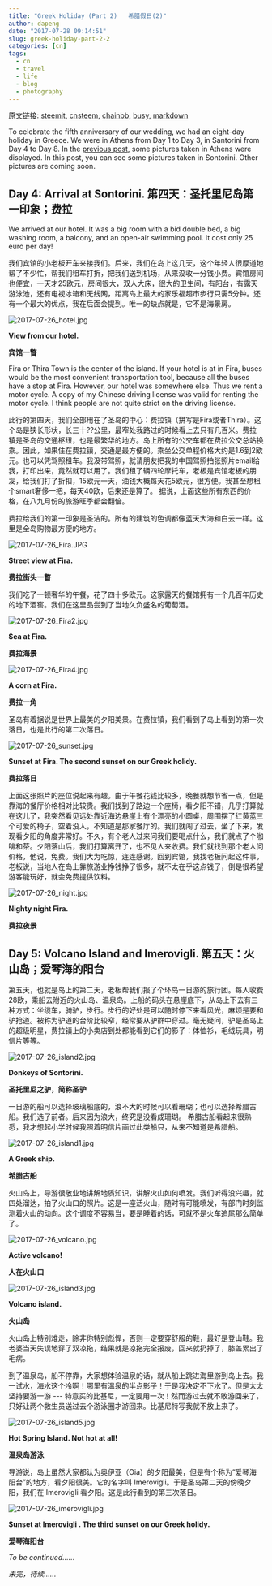 ```yaml
---
title: "Greek Holiday (Part 2)   希腊假日(2)"
author: dapeng
date: "2017-07-28 09:14:51"
slug: greek-holiday-part-2-2
categories: [cn]
tags: 
  - cn
  - travel
  - life
  - blog
  - photography
---
```


原文链接: [steemit](https://steemit.com/cn/@dapeng/greek-holiday-part-2-2), [cnsteem](https://cnsteem.com/cn/@dapeng/greek-holiday-part-2-2), [chainbb](https://chainbb.com/cn/@dapeng/greek-holiday-part-2-2), [busy](https://busy.org/cn/@dapeng/greek-holiday-part-2-2), [markdown](https://raw.githubusercontent.com/pzhaonet/steem_mirror/master/content/post/greek-holiday-part-2-2.md)

To celebrate the fifth anniversary of our wedding, we had an eight-day holiday in Greece. We were in Athens from Day 1 to Day 3, in Santorini from Day 4 to Day 8. In the [previous post](https://steemit.com/cn/@dapeng/greek-holiday-part-i-1), some pictures taken in Athens were displayed. In this post, you can see some pictures taken in Sontorini. Other pictures are coming soon.


## Day 4: Arrival at Sontorini. 第四天：圣托里尼岛第一印象；费拉


We arrived at our hotel. It was a big room with a bid double bed, a big washing room, a balcony, and an open-air swimming pool. It cost only 25 euro per day!


我们宾馆的小老板开车来接我们。后来，我们在岛上这几天，这个年轻人很厚道地帮了不少忙，帮我们租车打折，把我们送到机场，从来没收一分钱小费。宾馆房间也便宜，一天才25欧元，房间很大，双人大床，很大的卫生间，有阳台，有露天游泳池，还有电视冰箱和无线网，距离岛上最大的家乐福超市步行只需5分钟。还有一个最大的优点，我在后面会提到。唯一的缺点就是，它不是海景房。


![2017-07-26_hotel.jpg](https://steemitimages.com/DQmR5fw9Uipni3nhfsk7SnAwHsiJ9Mvxp6SZGTKPHJSL2WT/2017-07-26_hotel.jpg)


**View from our hotel.**


**宾馆一瞥**


Fira or Thira Town is the center of the island. If your hotel is at in Fira, buses would be the most convenient transportation tool, because all the buses have a stop at Fira. However, our hotel was somewhere else. Thus we rent a motor cycle. A copy of my Chinese driving license was valid for renting the motor cycle. I think people are not quite strict on the driving license.


此行的第四天，我们全部用在了圣岛的中心：费拉镇（拼写是Fira或者Thira）。这个岛是狭长形状，长三十??公里，最窄处我路过的时候看上去只有几百米。费拉镇是圣岛的交通枢纽，也是最繁华的地方。岛上所有的公交车都在费拉公交总站换乘。因此，如果住在费拉镇，交通是最方便的。乘坐公交单程价格大约是1.6到2欧元。也可以凭驾照租车。我没带驾照，就请朋友把我的中国驾照拍张照片email给我，打印出来，竟然就可以用了。我们租了辆四轮摩托车，老板是宾馆老板的朋友，给我们打了折扣，15欧元一天，油钱大概每天花5欧元，很方便。我甚至想租个smart奢侈一把，每天40欧，后来还是算了。 据说，上面这些所有东西的价格，在八九月份的旅游旺季都会翻倍。


费拉给我们的第一印象是圣洁的。所有的建筑的色调都像蓝天大海和白云一样。这里是全岛购物最方便的地方。


![2017-07-26_Fira.JPG](https://steemitimages.com/DQmYX7hefDZuWsRt3e9TaAYCgaqBwTtSTFHPyX1oYLzPW2n/2017-07-26_Fira.JPG)


**Street view at Fira.**


**费拉街头一瞥**


我们吃了一顿奢华的午餐，花了四十多欧元。这家露天的餐馆拥有一个几百年历史的地下酒窖。我们在这里品尝到了当地久负盛名的葡萄酒。


![2017-07-26_Fira2.jpg](https://steemitimages.com/DQmd73bCWPjec7Qo54gPuiWnLRmZr92hyudThRpoBaZaASB/2017-07-26_Fira2.jpg)


**Sea at Fira.**


**费拉海景**





![2017-07-26_Fira4.jpg](https://steemitimages.com/DQmR2vhDRD9pFcyJpyE9uhat183Sc5RM8B3rpbsc9V1dQau/2017-07-26_Fira4.jpg)


**A corn at Fira.**


**费拉一角**





圣岛有着据说是世界上最美的夕阳美景。在费拉镇，我们看到了岛上看到的第一次落日，也是此行的第二次落日。


![2017-07-26_sunset.jpg](https://steemitimages.com/DQmRGCTza3E9Tfk3dZNEAKqumChyumeDYn3CEVEagGWwzEm/2017-07-26_sunset.jpg)


**Sunset at Fira. The second sunset on our Greek holidy.**


**费拉落日**


上面这张照片的座位说起来有趣。由于午餐花钱比较多，晚餐就想节省一点，但是靠海的餐厅价格相对比较贵。我们找到了路边一个座椅，看夕阳不错，几乎打算就在这儿了，我突然看见远处靠近海边悬崖上有个漂亮的小圆桌，周围摆了红黄蓝三个可爱的椅子，空着没人，不知道是那家餐厅的。我们就闯了过去，坐了下来，发现看夕阳的角度非常好。不久，有个老人过来问我们要喝点什么，我们就点了个咖啡和茶。夕阳落山后，我们打算离开了，也不见人来收费。我们就找到那个老人问价格，他说，免费。我们大为吃惊，连连感谢。回到宾馆，我找老板问起这件事，老板说，当地人在岛上靠旅游业挣钱挣了很多，就不太在乎这点钱了，倒是很希望游客能玩好，就会免费提供饮料。


![2017-07-26_night.jpg](https://steemitimages.com/DQmdnBJkmSKGySG3mWNStuhVtikeLY47pwnKUq1Ra7MRSBW/2017-07-26_night.jpg)


**Nighty night Fira.**


**费拉夜景**


## Day 5: Volcano Island and Imerovigli. 第五天：火山岛；爱琴海的阳台


第五天，也就是岛上的第二天，老板帮我们报了个环岛一日游的旅行团。每人收费28欧，乘船去附近的火山岛、温泉岛。上船的码头在悬崖底下，从岛上下去有三种方式：坐缆车，骑驴，步行。步行的好处是可以随时停下来看风光，麻烦是要和驴抢道。被称为驴道的台阶比较窄，经常要从驴群中穿过。毫无疑问，驴是圣岛上的超级明星，费拉镇上的小卖店到处都能看到它们的影子：体恤衫，毛绒玩具，明信片等等。


![2017-07-26_island2.jpg](https://steemitimages.com/DQmTQCs8cpFG1ymyhs2pPrRrn1swesYGXfv1bRKBjaX5x8X/2017-07-26_island2.jpg)


 **Donkeys of Sontorini.**


**圣托里尼之驴，简称圣驴**


一日游的船可以选择玻璃船底的，浪不大的时候可以看珊瑚；也可以选择希腊古船。我们选了前者。后来因为浪大，终究是没看成珊瑚。 希腊古船看起来很熟悉，我才想起小学时候我照着明信片画过此类船只，从来不知道是希腊船。


![2017-07-26_island1.jpg](https://steemitimages.com/DQmNpWkiEZ8WzymGbkwRjgtmWjpeu6oNMo4QVcnZ9c6s9VB/2017-07-26_island1.jpg)


**A Greek ship.**


**希腊古船**


火山岛上，导游很敬业地讲解地质知识，讲解火山如何喷发。我们听得没兴趣，就四处溜达，拍了火山口的照片。这是一座活火山，随时有可能喷发，有部门时刻监测着火山的动向。这个调度不容易当，要是睡着的话，可就不是火车追尾那么简单了。


![2017-07-26_volcano.jpg](https://steemitimages.com/DQmemB4tqCPGWXrqaTi7JS8Xv4JjxhxmQDmWs97iwQVGfm2/2017-07-26_volcano.jpg)


 **Active volcano!**


**人在火山口**





![2017-07-26_island3.jpg](https://steemitimages.com/DQmQ4Ldz52ZZWvYiK9FsYA4KwCdxYRh2fjTkPxFDWRFx394/2017-07-26_island3.jpg)


**Volcano island.**


**火山岛**


火山岛上特别难走，除非你特别彪悍，否则一定要穿舒服的鞋，最好是登山鞋。我老婆当天失误地穿了双凉拖，结果就是凉拖完全报废，回来就扔掉了，膝盖累出了毛病。


到了温泉岛，船不停靠，大家想体验温泉的话，就从船上跳进海里游到岛上去。我一试水，海水这个冷啊！哪里有温泉的半点影子！于是我决定不下水了。但是太太坚持要游一游 --- 特意买的比基尼，一定要用一次！然而游过去就不敢游回来了，只好让两个救生员送过去个游泳圈才游回来。比基尼特写我就不放上来了。





![2017-07-26_island5.jpg](https://steemitimages.com/DQmSh3k6oDM7kUEqucbYLhWkPYQobqvApMNQ3LyAbh9iSGc/2017-07-26_island5.jpg)


**Hot Spring Island. Not hot at all!**


**温泉岛游泳**


 导游说，岛上虽然大家都认为奥伊亚（Oia）的夕阳最美，但是有个称为“爱琴海阳台”的地方，看夕阳很美。它的名字叫 Imerovigli。于是圣岛第二天的傍晚夕阳，我们在 Imerovigli 看夕阳。这是此行看到的第三次落日。


![2017-07-26_imerovigli.jpg](https://steemitimages.com/DQmZ5rkdx9LiCmfmfegDBNJwWZVoioKc3C7HR6M1PP3X4Hm/2017-07-26_imerovigli.jpg)


**Sunset at Imerovigli . The third sunset on our Greek holidy.**


**爱琴海阳台**



*To be continued......*


*未完，待续......*
